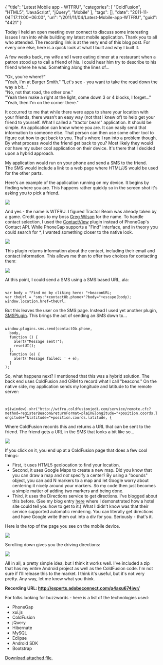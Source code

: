 {
	"title": "Latest Mobile app - WTFRU",
	"categories": [
		"ColdFusion",
		"HTML5",
		"JavaScript",
		"jQuery",
		"Mobile"
	],
	"tags": [],
	"date": "2011-11-04T17:11:00+06:00",
	"url": "/2011/11/04/Latest-Mobile-app-WTFRU",
	"guid": "4421"
}

Today I held an open meeting over connect to discuss some interesting issues I ran into while building my latest mobile application. Thank you to all who attended. The recording link is at the very end of this blog post. For every one else, here is a quick look at what I built and why I built it.
<!--more-->
<p>

A few weeks back, my wife and I were eating dinner at a restaurant when a patron stood up to call a friend of his. I could hear him try to describe to his friend where he was. Something along the lines of...

<p>

"Ok, you're where?"<br/>
"Yeah, I'm at Burger Smith."
"Let's see - you want to take the road down the way a bit..."<br>
"No, not that road, the other one."<br/>
"Yeah then make a right at the light, come down 3 or 4 blocks, I forget..."<br/>
"Yeah, then I'm on the corner there."

<p>

It occurred to me that while there were apps to share your location with your friends, there wasn't an easy way (not that I knew of) to help get your friend to yourself. What I called a "tractor beam" application. It should be simple. An application can know where you are. It can easily send that information to someone else. That person can then use some other tool to figure out how to get back to you. That's where I ran into a problem though. By what process would the friend get back to you? Most likely they would <i>not</i> have my suber cool application on their device. It's there that I decided upon a hybrid approach.

<p>

My application would run on your phone and send a SMS to the friend.<br/>
The SMS would include a link to a web page where HTML/JS would be used for the other parts.

<p>

Here's an example of the application running on my device. It begins by finding where you are. This happens rather quickly so in the screen shot it's asking you to pick a friend.

<p>

<img src="http://static.raymondcamden.com/images/s13.png" />

<p>

And yes - the name is WTFRU. I figured Tractor Beam was already taken by a game. Credit goes to my boss <a href="http://gregsramblings.com/">Greg Wilson</a> for the name. To handle contact selection, I used the <a href="https://github.com/phonegap/phonegap-plugins/tree/master/Android/ContactView">ContactView</a> plugin instead of PhoneGap's Contact API. While PhoneGap supports a "Find" interface, and in theory you could search for *, I wanted something closer to the native look. 

<p>

<img src="http://static.raymondcamden.com/images/cfjedi/s24.png" />

<p>

This plugin returns information about the contact, including their email and contact information. This allows me then to offer two choices for contacting them:

<p>

<img src="http://static.raymondcamden.com/images/cfjedi/s32.png" />

<p>

At this point, I could send a SMS using a SMS based URL, ala:

<p>

<code>
var body = "Find me by cliking here: "+beaconURL;
var theUrl = "sms:"+contactOb.phone+"?body="+escape(body);
window.location.href=theUrl;
</code>

<p>

But this leaves the user on the SMS page. Instead I used yet another plugin, <a href="https://github.com/phonegap/phonegap-plugins/tree/master/Android/SMSPlugin">SMSPlugin</a>. This brings the act of sending an SMS down to...

<p>

<code>
window.plugins.sms.send(contactOb.phone, 
  body, 
  function () { 
    alert("Message sent!");
    resetUI();
  },
  function (e) {
    alert('Message failed: ' + e);
  }
);
</code>

<p>

So, what happens next? I mentioned that this was a hybrid solution. The back end uses ColdFusion and ORM to record what I call "beacons." On the native side, my application sends my longitude and latitude to the remote server:

<p>

<code>
    x$(window).xhr("http://wtfru.coldfusionjedi.com/service/remote.cfc?method=registerBeacon&returnFormat=plain&longitude="+position.coords.longitude+"&latitude="+position.coords.latitude, {
</code>

<p>

Where ColdFusion records this and returns a URL that can be sent to the friend. The friend gets a URL in the SMS that looks a bit like so...

<p>

<img src="http://static.raymondcamden.com/images/cfjedi/s4.png" />

<p>

If you click on it, you end up at a ColdFusion page that does a few cool things:

<p>

<ul>
<li>First, it uses HTML5 geolocation to find your location.
<li>Second, it uses Google Maps to create a new map. Did you know that you can draw a map and <i>not</i> specify a center? By using a "bounds" object, you can add N markers to a map and let Google worry about centering it nicely around your markers. So my code then just becomes a simple matter of adding two markers and being done.
<li>Third, it uses the Directions service to get directions. I've blogged about this before. (See my blog entry <a href="http://www.coldfusionjedi.com/index.cfm/2011/3/9/Adding-driving-directions-to-a-jQuery-Mobile-web-site">here</a> where I demonstrated how a hotel site could tell you how to get to it.) What I didn't know was that their service supported automatic rendering. You can literally get directions and have Google write them out into a div for you. Seriously - that's it.
</ul>

<p>

Here is the top of the page you see on the mobile device.

<p>

<img src="http://static.raymondcamden.com/images/cfjedi/s5.png" />

<p>

Scrolling down gives you the driving directions:

<p>

<img src="http://static.raymondcamden.com/images/cfjedi/s6.png" />

<p>

All in all, a pretty simple idea, but I think it works well. I've included a zip that has my entire Android project as well as the ColdFusion code. I'm not sure if I'll release this to the market. I think it's useful, but it's not very pretty. Any way, let me know what you think.

<p>

<b>Recording URL: <a href="http://experts.adobeconnect.com/p4axu674iwr/">http://experts.adobeconnect.com/p4axu674iwr/</a></b>

<p>

For folks looking for buzzwords - here is a list of the technologies used:

<p>

<ul>
<li>PhoneGap
<li>xui.js
<li>ColdFusion
<li>jQuery
<li>Hibernate
<li>MySQL
<li>Eclipse
<li>Android SDK
<li>Bootstrap
</ul><p><a href='enclosures/C%3A%5Chosts%5C2009%2Ecoldfusionjedi%2Ecom%5Cenclosures%2Fwtfru%2Ezip'>Download attached file.</a></p>